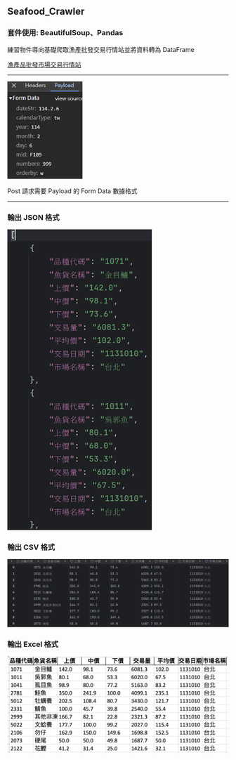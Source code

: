 ## Seafood_Crawler

### 套件使用: BeautifulSoup、Pandas

練習物件導向基礎爬取漁產批發交易行情站並將資料轉為 DataFrame

[漁產品批發市場交易行情站](https://efish.fa.gov.tw/efish/statistics/daymultidaysinglefishmultimarket.htm)

---

<img src=img/form_data.png>

Post 請求需要 Payload 的 Form Data 數據格式

---

### 輸出 JSON 格式

<img src=img/json.png>

### 輸出 CSV 格式

<img src=img/csv.png >

### 輸出 Excel 格式

<img src=img/excel.png >
